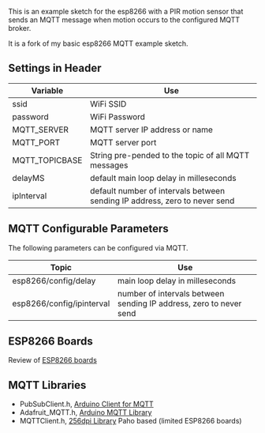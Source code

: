 This is an example sketch for the esp8266 with a PIR motion sensor that sends an MQTT message when motion occurs to the configured MQTT broker.

It is a fork of my basic esp8266 MQTT example sketch.

## Settings in Header

Variable|Use
---|---
ssid | WiFi SSID
password | WiFi Password
MQTT_SERVER | MQTT server IP address or name
MQTT_PORT | MQTT server port
MQTT_TOPICBASE | String pre-pended to the topic of all MQTT messages
delayMS | default main loop delay in milleseconds
ipInterval | default number of intervals between sending IP address, zero to never send

## MQTT Configurable Parameters

The following parameters can be configured via MQTT.

Topic|Use
---|---
esp8266/config/delay | main loop delay in milleseconds
esp8266/config/ipinterval | number of intervals between sending IP address, zero to never send


## ESP8266 Boards

Review of [ESP8266 boards](https://openhomeautomation.net/choose-esp8266-module/)

## MQTT Libraries

- PubSubClient.h, [Arduino Client for MQTT](http://pubsubclient.knolleary.net/)
- Adafruit_MQTT.h, [Arduino MQTT Library](https://github.com/adafruit/Adafruit_MQTT_Library)
- MQTTClient.h, [256dpi Library](https://github.com/256dpi/arduino-mqtt) Paho based (limited ESP8266 boards)

